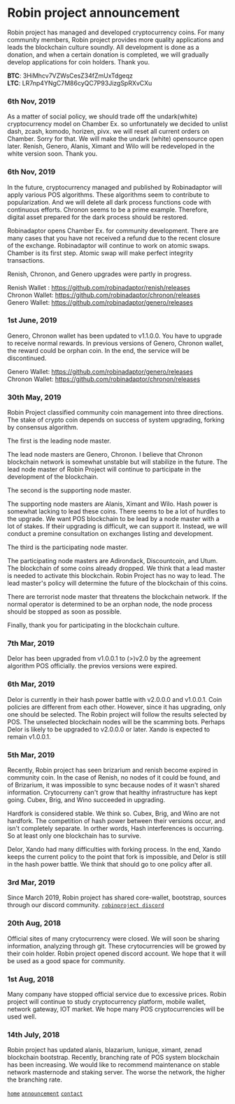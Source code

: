 # Robin project announcement  
  
Robin project has managed and developed cryptocurrency coins. For many community members, Robin project provides more quality applications and leads the blockchain culture soundly. All development is done as a donation, and when a certain donation is completed, we will gradually develop applications for coin holders. Thank you.  
  
**BTC**: 3HiMhcv7VZWsCesZ34fZmUxTdgeqz  
**LTC**: LR7np4YNgC7M86cyQC7P93JizgSpRXvCXu  

### 6th Nov, 2019   

As a matter of social policy, we should trade off the undark(white) cryptocurrency model on Chamber Ex. so unfortunately we decided to unlist dash, zcash, komodo, horizen, pivx. we will reset all current orders on Chamber. Sorry for that. We will make the undark (white) opensource open later. Renish, Genero, Alanis, Ximant and Wilo will be redeveloped in the white version soon. Thank you.   

### 6th Nov, 2019   

In the future, cryptocurrency managed and published by Robinadaptor will apply various POS algorithms. These algorithms seem to contribute to popularization. And we will delete all dark process functions code with continuous efforts. Chronon seems to be a prime example. Therefore, digital asset prepared for the dark process should be restored.   

Robinadaptor opens Chamber Ex. for community development. There are many cases that you have not received a refund due to the recent closure of the exchange. Robinadaptor will continue to work on atomic swaps. Chamber is its first step. Atomic swap will make perfect integrity transactions.   

Renish, Chronon, and Genero upgrades were partly in progress.   

Renish Wallet : https://github.com/robinadaptor/renish/releases   
Chronon Wallet: https://github.com/robinadaptor/chronon/releases   
Genero Wallet: https://github.com/robinadaptor/genero/releases   

### 1st June, 2019   

Genero, Chronon wallet has been updated to v1.1.0.0. You have to upgrade to receive normal rewards. In previous versions of Genero, Chronon wallet, the reward could be orphan coin.  In the end, the service will be discontinued.   

Genero Wallet: https://github.com/robinadaptor/genero/releases   
Chronon Wallet: https://github.com/robinadaptor/chronon/releases   

### 30th May, 2019  

Robin Project classified community coin management into three directions.  The stake of crypto coin depends on success of system upgrading, forking by consensus algorithm.

The first is the leading node master. 

The lead node masters are Genero, Chronon. I believe that Chronon blockchain network is somewhat unstable but will stabilize in the future. The lead node master of Robin Project will continue to participate in the development of the blockchain.

The second is the supporting node master.

The supporting node masters are Alanis, Ximant and Wilo. Hash power is somewhat lacking to lead these coins. There seems to be a lot of hurdles to the upgrade. We want POS blockchain to be lead by a node master with a lot of stakes.
If their upgrading is difficult, we can support it. Instead, we will conduct a premine consultation on exchanges listing and development.

The third is the participating node master.

The participating node masters are Adirondack, Discountcoin, and Utum. The blockchain of some coins already dropped.
We think that a lead master is needed to activate this blockchain. Robin Project has no way to lead. The lead master's policy will determine the future of the blockchain of this coins.

There are terrorist node master that threatens the blockchain network. If the normal operator is determined to be an orphan node, the node process should be stopped as soon as possible.

Finally, thank you for participating in the blockchain culture.
  
### 7th Mar, 2019  

Delor has been upgraded from v1.0.0.1 to (>)v2.0 by the agreement algorithm POS officially. the previos versions were expired.    

### 6th Mar, 2019  

Delor is currently in their hash power battle with v2.0.0.0 and v1.0.0.1. Coin policies are different from each other. However, since it has upgrading, only one should be selected. The Robin project will follow the results selected by POS. The unselected blockchain nodes will be the scamming bots. 
Perhaps Delor is likely to be upgraded to v2.0.0.0 or later. Xando is expected to remain v1.0.0.1.  

### 5th Mar, 2019  

Recently, Robin project has seen brizarium and renish become expired in community coin. In the case of Renish, no nodes of it could be found, and of Brizarium, it was impossible to sync because nodes of it wasn't shared information. Crytocurreny can't grow that healthy infrastructure has kept going. Cubex, Brig, and Wino succeeded in upgrading.  
  
Hardfork is considered stable. We think so. Cubex, Brig, and Wino are not hardfork. The competition of hash power between their versions occur, and isn't completely separate. In orther words, Hash interferences is occurring. So at least only one blockchain has to survive.  
  
Delor, Xando had many difficulties with forking process. In the end, Xando keeps the current policy to the point that fork is impossible, and Delor is still in the hash power battle. We think that should go to one policy after all.  
  
### 3rd Mar, 2019  

Since March 2019, Robin project has shared core-wallet, bootstrap, sources through our discord community. [`robinproject discord`](https://discord.gg/zYvFFJU)  
  
### 20th Aug, 2018  
  
Official sites of many crytocurrency were closed. We will soon be sharing information, analyzing through git. These crytocurrencies will be growed by their coin holder. Robin project opened discord account. We hope that it will be used as a good space for community.  
  
### 1st Aug, 2018  
  
Many company have stopped official service due to excessive prices. Robin project will continue to study cryptocurrency platform,  mobile wallet, network gateway, IOT market. We hope many POS cryptocurrencies will be used well.  
  
### 14th July, 2018  
  
Robin project has updated alanis, blazarium, lunique, ximant, zenad blockchain bootstrap. Recently, branching rate of POS system blockchain has been increasing. We would like to recommend maintenance on stable network masternode and staking server. The worse the network, the higher the branching rate.  
  
  

  
[`home`](https://github.com/robinadaptor)  [`announcement`](https://github.com/robinadaptor/announcement)  [`contact`](https://github.com/robinadaptor/POS-helper)